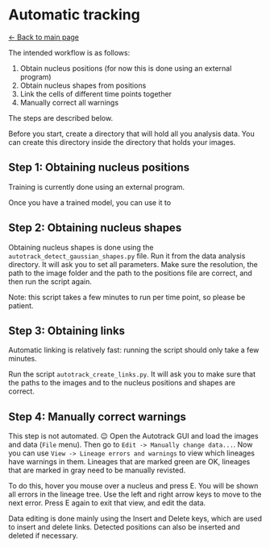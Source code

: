 # Automatic tracking
[← Back to main page](INDEX.md)

The intended workflow is as follows:

1. Obtain nucleus positions (for now this is done using an external program)
2. Obtain nucleus shapes from positions
3. Link the cells of different time points together
4. Manually correct all warnings

The steps are described below.

Before you start, create a directory that will hold all you analysis data. You can create this directory inside the directory that holds your images.

Step 1: Obtaining nucleus positions
-----------------------------------

Training is currently done using an external program.

Once you have a trained model, you can use it to 

Step 2: Obtaining nucleus shapes
--------------------------------

Obtaining nucleus shapes is done using the `autotrack_detect_gaussian_shapes.py` file. Run it from the data analysis directory. It will ask you to set all parameters. Make sure the resolution, the path to the image folder and the path to the positions file are correct, and then run the script again.

Note: this script takes a few minutes to run per time point, so please be patient.

Step 3: Obtaining links
-----------------------

Automatic linking is relatively fast: running the script should only take a few minutes.

Run the script `autotrack_create_links.py`. It will ask you to make sure that the paths to the images and to the nucleus positions and shapes are correct.

Step 4: Manually correct warnings
---------------------------------

This step is not automated. 😉 Open the Autotrack GUI and load the images and data (`File` menu). Then go to `Edit -> Manually change data...`. Now you can use `View -> Lineage errors and warnings` to view which lineages have warnings in them. Lineages that are marked green are OK, lineages that are marked in gray need to be manually revisted.

To do this, hover you mouse over a nucleus and press E. You will be shown all errors in the lineage tree. Use the left and right arrow keys to move to the next error. Press E again to exit that view, and edit the data.

Data editing is done mainly using the Insert and Delete keys, which are used to insert and delete links. Detected positions can also be inserted and deleted if necessary.
